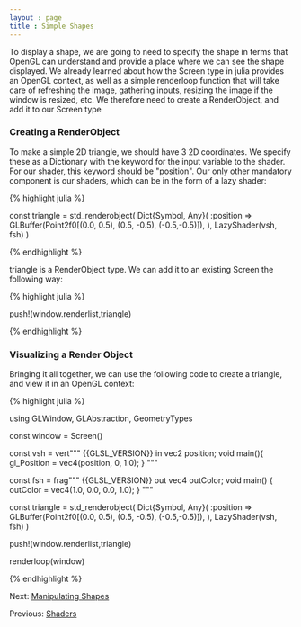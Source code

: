 ```yaml
---
layout : page
title : Simple Shapes
---
```


To display a shape, we are going to need to specify the shape in terms that OpenGL can understand and provide a place where we can see the shape displayed. We already learned about how the Screen type in julia provides an OpenGL context, as well as a simple renderloop function that will take care of refreshing the image, gathering inputs, resizing the image if the window is resized, etc. We therefore need to create a RenderObject, and add it to our Screen type

### Creating a RenderObject

To make a simple 2D triangle, we should have 3 2D coordinates. We specify these as a Dictionary with the keyword for the input variable to the shader. For our shader, this keyword should be "position". Our only other mandatory component is our shaders, which can be in the form of a lazy shader:

{% highlight julia %}

const triangle = std_renderobject(
	Dict{Symbol, Any}(
	:position => GLBuffer(Point2f0[(0.0, 0.5), (0.5, -0.5), (-0.5,-0.5)]),
	),
	LazyShader(vsh, fsh)
)

{% endhighlight %}

triangle is a RenderObject type. We can add it to an existing Screen the following way:

{% highlight julia %}

push!(window.renderlist,triangle)

{% endhighlight %}

### Visualizing a Render Object

Bringing it all together, we can use the following code to create a triangle, and view it in an OpenGL context:

{% highlight julia %}

using GLWindow, GLAbstraction, GeometryTypes

const window = Screen()

const vsh = vert"""
{{GLSL_VERSION}}
in vec2 position;
void main(){
	gl_Position = vec4(position, 0, 1.0);
}
"""

const fsh = frag"""
{{GLSL_VERSION}}
out vec4 outColor;
void main() {
	outColor = vec4(1.0, 0.0, 0.0, 1.0);
}
"""

const triangle = std_renderobject(
    Dict{Symbol, Any}(
    :position => GLBuffer(Point2f0[(0.0, 0.5), (0.5, -0.5), (-0.5,-0.5)]),
    	),
LazyShader(vsh, fsh)
)

push!(window.renderlist,triangle)

renderloop(window)

{% endhighlight %}

Next:
[Manipulating Shapes](7_manipulating_shapes.html)

Previous:
[Shaders](5_shaders.html)

